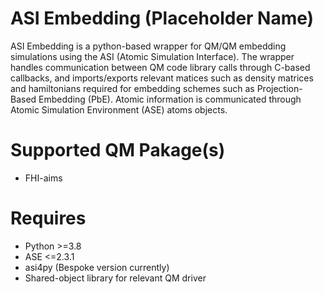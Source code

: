 # ASI Embedding (Placeholder Name)

ASI Embedding is a python-based wrapper for QM/QM embedding simulations using the ASI (Atomic Simulation Interface). The wrapper handles communication between QM code library calls through C-based callbacks, and imports/exports relevant matices such as density matrices and hamiltonians required for embedding schemes such as Projection-Based Embedding (PbE). Atomic information is communicated through Atomic Simulation Environment (ASE) atoms objects.

# Supported QM Pakage(s)

- FHI-aims

# Requires

- Python >=3.8
- ASE <=2.3.1
- asi4py (Bespoke version currently)
- Shared-object library for relevant QM driver
